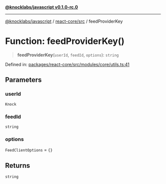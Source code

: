 [**@knocklabs/javascript v0.1.0-rc.0**](../../../README.md)

***

[@knocklabs/javascript](../../../modules.md) / [react-core/src](../README.md) / feedProviderKey

# Function: feedProviderKey()

> **feedProviderKey**(`userId`, `feedId`, `options`): `string`

Defined in: [packages/react-core/src/modules/core/utils.ts:41](https://github.com/knocklabs/javascript/blob/main/packages/react-core/src/modules/core/utils.ts#L41)

## Parameters

### userId

`Knock`

### feedId

`string`

### options

`FeedClientOptions` = `{}`

## Returns

`string`
